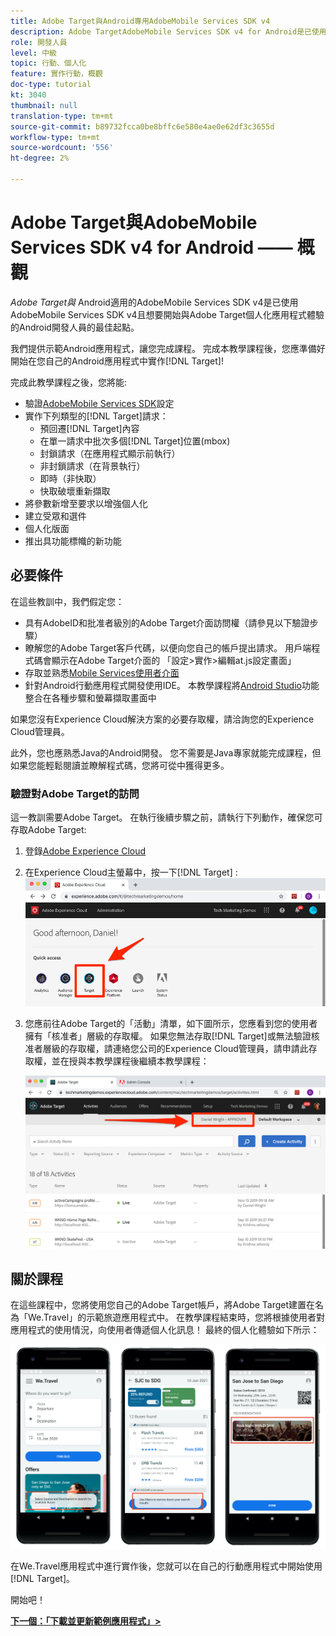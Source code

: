 ```yaml
---
title: Adobe Target與Android專用AdobeMobile Services SDK v4
description: Adobe TargetAdobeMobile Services SDK v4 for Android是已使用AdobeMobile Services SDK v4且想要開始與Adobe Target合作個人化應用程式體驗的Android開發人員的最佳起點。
role: 開發人員
level: 中級
topic: 行動、個人化
feature: 實作行動，概觀
doc-type: tutorial
kt: 3040
thumbnail: null
translation-type: tm+mt
source-git-commit: b89732fcca0be8bffc6e580e4ae0e62df3c3655d
workflow-type: tm+mt
source-wordcount: '556'
ht-degree: 2%

---
```



# Adobe Target與AdobeMobile Services SDK v4 for Android —— 概觀

_Adobe Target與_ Android適用的AdobeMobile Services SDK v4是已使用AdobeMobile Services SDK v4且想要開始與Adobe Target個人化應用程式體驗的Android開發人員的最佳起點。

我們提供示範Android應用程式，讓您完成課程。 完成本教學課程後，您應準備好開始在您自己的Android應用程式中實作[!DNL Target]!

完成此教學課程之後，您將能:

* 驗證[AdobeMobile Services SDK](https://docs.adobe.com/content/help/en/mobile-services/android/getting-started-android/requirements.html)設定
* 實作下列類型的[!DNL Target]請求：
   * 預回遷[!DNL Target]內容
   * 在單一請求中批次多個[!DNL Target]位置(mbox)
   * 封鎖請求（在應用程式顯示前執行）
   * 非封鎖請求（在背景執行）
   * 即時（非快取）
   * 快取破壞重新擷取
* 將參數新增至要求以增強個人化
* 建立受眾和選件
* 個人化版面
* 推出具功能標幟的新功能

## 必要條件

在這些教訓中，我們假定您：

* 具有AdobeID和批准者級別的Adobe Target介面訪問權（請參見以下驗證步驟）
* 瞭解您的Adobe Target客戶代碼，以便向您自己的帳戶提出請求。 用戶端程式碼會顯示在Adobe Target介面的   「設定>實作>編輯at.js設定畫面」
* 存取並熟悉[Mobile Services使用者介面](https://mobilemarketing.adobe.com)
* 針對Android行動應用程式開發使用IDE。 本教學課程將[Android Studio](https://developer.android.com/studio/install)功能整合在各種步驟和螢幕擷取畫面中

如果您沒有Experience Cloud解決方案的必要存取權，請洽詢您的Experience Cloud管理員。

此外，您也應熟悉Java的Android開發。 您不需要是Java專家就能完成課程，但如果您能輕鬆閱讀並瞭解程式碼，您將可從中獲得更多。

### 驗證對Adobe Target的訪問

這一教訓需要Adobe Target。 在執行後續步驟之前，請執行下列動作，確保您可存取Adobe Target:

1. 登錄[Adobe Experience Cloud](https://experience.adobe.com/)
1. 在Experience Cloud主螢幕中，按一下[!DNL Target] :
   ![Experience Cloud首頁畫面](assets/aec_homeScreen_clickTarget.png)
1. 您應前往Adobe Target的「活動」清單，如下圖所示，您應看到您的使用者擁有「核准者」層級的存取權。 如果您無法存取[!DNL Target]或無法驗證核准者層級的存取權，請連絡您公司的Experience Cloud管理員，請申請此存取權，並在授與本教學課程後繼續本教學課程：

   ![AdobeUI](assets/targetUI_approver.png)

## 關於課程

在這些課程中，您將使用您自己的Adobe Target帳戶，將Adobe Target建置在名為「We.Travel」的示範旅遊應用程式中。 在教學課程結束時，您將根據使用者對應用程式的使用情況，向使用者傳遞個人化訊息！ 最終的個人化體驗如下所示：

![We.Travel應用程式最終版](assets/overview_final_result.jpg)

在We.Travel應用程式中進行實作後，您就可以在自己的行動應用程式中開始使用[!DNL Target]。

開始吧！

**[下一個：「下載並更新範例應用程式」>](download-and-update-the-sample-app.md)**
